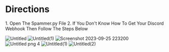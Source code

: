 <h1>Directions</h1>
1. Open The Spammer.py File
2. If You Don't Know How To Get Your Discord Webhook Then Follow The Steps Below

 ![Untitled](https://github.com/JacksonIsHacking/webhook-spammer/assets/146037364/193f9746-cbef-4cde-ad24-cdcc03eb9826)
 ![Untitled(1)](https://github.com/JacksonIsHacking/webhook-spammer/assets/146037364/a4a6e757-503c-4aa7-bacf-ddd0f7b86513)
 ![Screenshot 2023-09-25 223200](https://github.com/JacksonIsHacking/webhook-spammer/assets/146037364/6d4a37ae-10e7-40fd-b818-da4fe735f280)
 ![Untitled png 4](https://github.com/JacksonIsHacking/webhook-spammer/assets/146037364/a7e3d9ab-022c-400c-a0ed-20e4b8cffef5)
 ![Untitled(1)](https://github.com/JacksonIsHacking/webhook-spammer/assets/146037364/f049b7f2-9809-4df6-94e4-7dd1fce7f20f)
 ![Untitled(2)](https://github.com/JacksonIsHacking/webhook-spammer/assets/146037364/6b9ab2df-3eab-4443-973f-e7aa414f6888)
